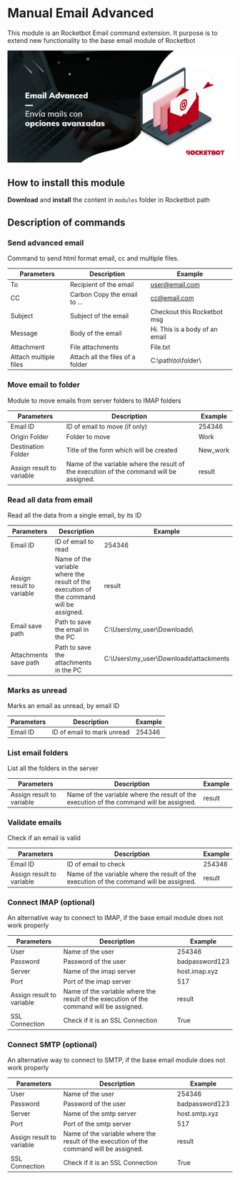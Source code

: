 # Manual Email Advanced

This module is an Rocketbot Email command extension. It purpose is to extend new functionality to the base email module of Rocketbot

![banner](img/Banner_emailAdvanced.png)

## How to install this module

**Download** and **install** the content in `modules` folder in Rocketbot path

## Description of commands

### Send advanced email

Command to send html format email, cc and multiple files.

| Parameters            | Description                      | Example                        |
| --------------------- | -------------------------------- | ------------------------------ |
| To                    | Recipient of the email           | user@email.com                 |
| CC                    | Carbon Copy the email to ...     | cc@email.com                   |
| Subject               | Subject of the email             | Checkout this Rocketbot msg    |
| Message               | Body of the email                | Hi. This is a body of an email |
| Attachment            | File attachments                 | File.txt                       |
| Attach multiple files | Attach all the files of a folder | C:\path\to\folder\             |

### Move email to folder

Module to move emails from server folders to IMAP folders

| Parameters                | Description                                                                             | Example  |
| ------------------------- | --------------------------------------------------------------------------------------- | -------- |
| Email ID                  | ID of email to move (if only)                                                           | 254346   |
| Origin Folder             | Folder to move                                                                          | Work     |
| Destination Folder        | Title of the form which will be created                                                 | New_work |
| Assign result to variable | Name of the variable where the result of the execution of the command will be assigned. | result   |

### Read all data from email

Read all the data from a single email, by its ID

| Parameters                | Description                                                                             | Example                                |
| ------------------------- | --------------------------------------------------------------------------------------- | -------------------------------------- |
| Email ID                  | ID of email to read                                                                     | 254346                                 |
| Assign result to variable | Name of the variable where the result of the execution of the command will be assigned. | result                                 |
| Email save path           | Path to save the email in the PC                                                        | C:\Users\my_user\Downloads\            |
| Attachments save path     | Path to save the attachments in the PC                                                  | C:\Users\my_user\Downloads\attackments |

### Marks as unread

Marks an email as unread, by email ID

| Parameters | Description                | Example |
| ---------- | -------------------------- | ------- |
| Email ID   | ID of email to mark unread | 254346  |

### List email folders

List all the folders in the server

| Parameters                | Description                                                                             | Example |
| ------------------------- | --------------------------------------------------------------------------------------- | ------- |
| Assign result to variable | Name of the variable where the result of the execution of the command will be assigned. | result  |

### Validate emails

Check if an email is valid

| Parameters                | Description                                                                             | Example |
| ------------------------- | --------------------------------------------------------------------------------------- | ------- |
| Email ID                  | ID of email to check                                                                    | 254346  |
| Assign result to variable | Name of the variable where the result of the execution of the command will be assigned. | result  |

### Connect IMAP (optional)

An alternative way to connect to IMAP, if the base email module does not work properly

| Parameters                | Description                                                                             | Example        |
| ------------------------- | --------------------------------------------------------------------------------------- | -------------- |
| User                      | Name of the user                                                                        | 254346         |
| Password                  | Password of the user                                                                    | badpassword123 |
| Server                    | Name of the imap server                                                                 | host.imap.xyz  |
| Port                      | Port of the imap server                                                                 | 517            |
| Assign result to variable | Name of the variable where the result of the execution of the command will be assigned. | result         |
| SSL Connection            | Check if it is an SSL Connection                                                        | True           |

### Connect SMTP (optional)

An alternative way to connect to SMTP, if the base email module does not work properly

| Parameters                | Description                                                                             | Example        |
| ------------------------- | --------------------------------------------------------------------------------------- | -------------- |
| User                      | Name of the user                                                                        | 254346         |
| Password                  | Password of the user                                                                    | badpassword123 |
| Server                    | Name of the smtp server                                                                 | host.smtp.xyz  |
| Port                      | Port of the smtp server                                                                 | 517            |
| Assign result to variable | Name of the variable where the result of the execution of the command will be assigned. | result         |
| SSL Connection            | Check if it is an SSL Connection                                                        | True           |
